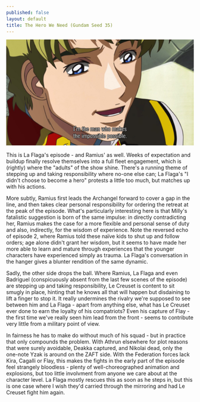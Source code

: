 ```yaml
---
published: false
layout: default
title: The Hero We Need (Gundam Seed 35)
---
```

![](/possible.jpg)

This is La Flaga's episode - and Ramius' as well. Weeks of expectation and buildup finally resolve themselves into a full fleet engagement, which is (rightly) where the "adults" of the show shine. There's a running theme of stepping up and taking responsibility where no-one else can; La Flaga's "I didn't choose to become a hero" protests a little too much, but matches up with his actions.

More subtly, Ramius first leads the Archangel forward to cover a gap in the line, and then takes clear personal responsibility for ordering the retreat at the peak of the episode. What's particularly interesting here is that Milly's fatalistic suggestion is born of the same impulse: in directly contradicting her, Ramius makes the case for a more flexible and personal sense of duty and also, indirectly, for the wisdom of experience. Note the reversed echo of episode 2, where Ramius told these naïve kids to shut up and follow orders; age alone didn't grant her wisdom, but it seems to have made her more able to learn and mature through experiences that the younger characters have experienced simply as trauma. La Flaga's conversation in the hanger gives a blunter rendition of the same dynamic.

Sadly, the other side drops the ball. Where Ramius, La Flaga and even Badriguel (conspicuously absent from the last few scenes of the episode) are stepping up and taking responsibility, Le Creuset is content to sit smugly in place, hinting that he knows all that will happen but disdaining to lift a finger to stop it. It really undermines the rivalry we're supposed to see between him and La Flaga - apart from anything else, what has Le Creuset ever done to earn the loyalty of his compatriots? Even his capture of Flay - the first time we've really seen him lead from the front - seems to contribute very little from a military point of view.

In fairness he has to make do without much of his squad - but in practice that only compounds the problem. With Athrun elsewhere for plot reasons that were surely avoidable, Deakka captured, and Nikolai dead, only the one-note Yzak is around on the ZAFT side. With the Federation forces lack Kira, Cagalli or Flay, this makes the fights in the early part of the episode feel strangely bloodless - plenty of well-choreographed animation and explosions, but too little involvment from anyone we care about at the character level. La Flaga mostly rescues this as soon as he steps in, but this is one case where I wish they'd carried through the mirroring and had Le Creuset fight him again.